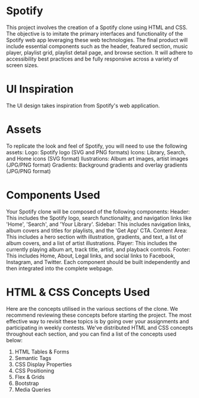 # Spotify

This project involves the creation of a Spotify clone using HTML and CSS. The objective is to imitate the primary interfaces and functionality of the Spotify web app leveraging these web technologies. The final product will include essential components such as the header, featured section, music player, playlist grid, playlist detail page, and browse section. It will adhere to accessibility best practices and be fully responsive across a variety of screen sizes.

# UI Inspiration

The UI design takes inspiration from Spotify's web application. 

# Assets

To replicate the look and feel of Spotify, you will need to use the following assets:
Logo: Spotify logo (SVG and PNG formats)
Icons: Library, Search, and Home icons (SVG format)
llustrations: Album art images, artist images (JPG/PNG format)
Gradients: Background gradients and overlay gradients (JPG/PNG format)

# Components Used

Your Spotify clone will be composed of the following components:
Header: This includes the Spotify logo, search functionality, and navigation links like 'Home', 'Search', and 'Your Library'.
Sidebar: This includes navigation links, album covers and titles for playlists, and the 'Get App' CTA.
Content Area: This includes a hero section with illustration, gradients, and text, a list of album covers, and a list of artist illustrations.
Player: This includes the currently playing album art, track title, artist, and playback controls.
Footer: This includes Home, About, Legal links, and social links to Facebook, Instagram, and Twitter.
Each component should be built independently and then integrated into the complete webpage.

# HTML & CSS Concepts Used

Here are the concepts utilised in the various sections of the clone. We recommend reviewing these concepts before starting the project. The most effective way to revisit these topics is by going over your assignments and participating in weekly contests.
We've distributed HTML and CSS concepts throughout each section, and you can find a list of the concepts used below:

1) HTML Tables & Forms
2) Semantic Tags
3) CSS Display Properties
4) CSS Positioning
5) Flex & Grids
6) Bootstrap
7) Media Queries






